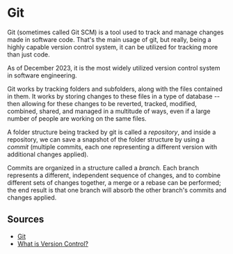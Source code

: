 # Git

Git (sometimes called Git SCM) is a tool used to track and manage changes made in software code. That's the main usage of git, but really, being a highly capable version control system, it can be utilized for tracking more than just code.

As of December 2023, it is the most widely utilized version control system in software engineering.

Git works by tracking folders and subfolders, along with the files contained in them. It works by storing changes to these files in a type of database -- then allowing for these changes to be reverted, tracked, modified, combined, shared, and managed in a multitude of ways, even if a large number of people are working on the same files. 

A folder structure being tracked by git is called a *repository*, and inside a repository, we can save a snapshot of the folder structure by using a *commit* (multiple commits, each one representing a different version with additional changes applied).

Commits are organized in a structure called a *branch.* Each branch represents a different, independent sequence of changes, and to combine different sets of changes together, a merge or a rebase can be performed; the end result is that one branch will absorb the other branch's commits and changes applied.

## Sources

- [Git](https://git-scm.com/)
- [What is Version Control?](https://www.atlassian.com/git/tutorials/what-is-version-control)